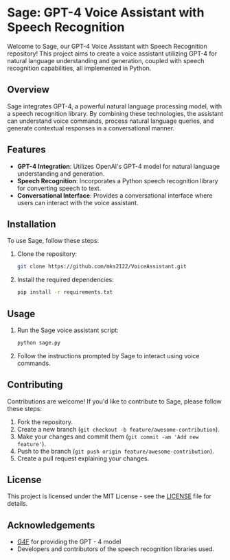 # Sage: GPT-4 Voice Assistant with Speech Recognition

Welcome to Sage, our GPT-4 Voice Assistant with Speech Recognition repository! This project aims to create a voice assistant utilizing GPT-4 for natural language understanding and generation, coupled with speech recognition capabilities, all implemented in Python.

## Overview

Sage integrates GPT-4, a powerful natural language processing model, with a speech recognition library. By combining these technologies, the assistant can understand voice commands, process natural language queries, and generate contextual responses in a conversational manner.

## Features

- **GPT-4 Integration**: Utilizes OpenAI's GPT-4 model for natural language understanding and generation.
- **Speech Recognition**: Incorporates a Python speech recognition library for converting speech to text.
- **Conversational Interface**: Provides a conversational interface where users can interact with the voice assistant.

## Installation

To use Sage, follow these steps:

1. Clone the repository:

    ```bash
    git clone https://github.com/mks2122/VoiceAssistant.git
    ```

2. Install the required dependencies:

    ```bash
    pip install -r requirements.txt
    ```

## Usage

1. Run the Sage voice assistant script:

    ```bash
    python sage.py
    ```

2. Follow the instructions prompted by Sage to interact using voice commands.


## Contributing

Contributions are welcome! If you'd like to contribute to Sage, please follow these steps:

1. Fork the repository.
2. Create a new branch (`git checkout -b feature/awesome-contribution`).
3. Make your changes and commit them (`git commit -am 'Add new feature'`).
4. Push to the branch (`git push origin feature/awesome-contribution`).
5. Create a pull request explaining your changes.

## License

This project is licensed under the MIT License - see the [LICENSE](LICENSE) file for details.

## Acknowledgements
- [G4F](https://github.com/xtekky/gpt4free) for providing the GPT - 4 model
- Developers and contributors of the speech recognition libraries used.
